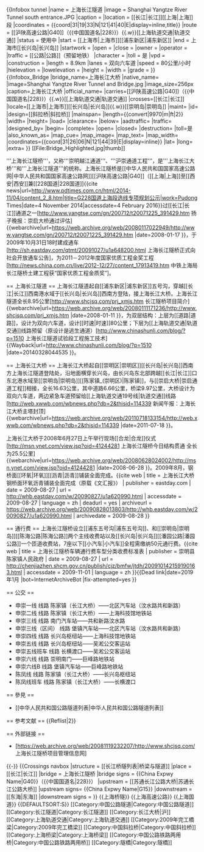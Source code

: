 {{Infobox tunnel
|name         = 上海长江隧道
|image        = Shanghai Yangtze River Tunnel south entrance.JPG
|caption      = 
|location     = [[长江|长江]][[上海|上海]]段
|coordinates  = {{coord|31|19|33|N|121|41|40|E|display=inline,title}}
|route        = [[沪陕高速公路|G40]]（{{中国国道名|228}}）{{.w}}[[上海轨道交通|轨道交通]]
|status       = 使用中
|start        = [[上海市|上海市]][[浦东新区|浦东新区]]
|end          = 上海市[[长兴岛|长兴岛]]
|startwork    = 
|open         = 
|close        = 
|owner        = 
|operator     = 
|traffic      = [[公路|公路]]（预留地铁）
|character    = 
|toll         = 是
|vpd          =
|construction = 
|length       = 8.9km
|lanes        = 双向六车道
|speed        = 80公里/小时
|hielevation  =
|lowelevation = 
|height       = 
|width        = 
|grade        =
}}
{{Infobox_Bridge
|bridge_name=上海长江大桥
|native_name=
|image=Shanghai Yangtze River Tunnel and Bridge.jpg
|image_size=256px
|caption=上海长江大桥
|official_name=
|carries=[[沪陕高速公路|G40]]（{{中国国道名|228}}）{{.w}}[[上海轨道交通|轨道交通]]
|crosses=[[长江|长江]]
|locale=[[上海市|上海市]][[长兴岛|长兴岛]]{{.w}}[[崇明岛|崇明岛]]
|maint=
|id=
|design=[[斜拉桥|斜拉桥]]
|mainspan=
|length={{convert|9970|m|ft|2}}
|width=
|height=
|load=
|clearance=
|below=
|aadtraffic=
|traffic=
|designed_by=
|begin=
|complete=
|open=
|closed= 
|destruction=
|toll=是
|also_known_as=
|map_cue=
|map_image=
|map_text=
|map_width= 
|coordinates={{coord|31|26|06|N|121|44|39|E|display=inline}}
|lat=
|long=
|extra=
}}
[[File:Bridge_Highlighted.jpg|thumb]]

'''上海长江隧桥'''，又称'''崇明越江通道'''、'''沪崇通道工程'''，是'''上海长江大桥'''和'''上海长江隧道'''的统称。上海长江隧桥是[[中华人民共和国国家高速公路网|中华人民共和国国家高速公路网]][[沪陕高速公路|G40]]（[[上海|上海]]至[[西安|西安]]兼[[228国道|228国道]]<ref>{{cite news|url=http://www.pdtimes.com.cn/html/2014-11/04/content_2_8.htm|title=G228国道上海段选线专项规划公示|work=Pudong Times|date=4 November 2014|accessdate=4 February 2016}}</ref>过[[长江|长江]]通道之一<ref>[http://www.yangtse.com/gn/200712/t20071225_391429.htm 扬子晚报：崇启大桥通过评估] {{webarchive|url=https://web.archive.org/web/20080117022949/http://www.yangtse.com/gn/200712/t20071225_391429.htm |date=2008-01-17 }}</ref>，于2009年10月31日18时建成通车<ref>[http://sh.eastday.com/qtmt/20091027/u1a648200.html 上海长江隧桥正式向社会开放通车公告]</ref>，为2011－2012年度国家优质工程金奖工程<ref>[http://news.china.com.cn/live/2012-12/27/content_17913419.htm 中铁上海局长江隧桥土建工程获“国家优质工程金质奖”]</ref>。

== 上海长江隧道 ==
上海长江隧道起自[[浦东新区|浦东新区]]五号沟，穿越[[长江|长江]]西南港水域于[[长兴岛|长兴岛]]西南方登陆，接上海长江大桥。上海长江隧道全长8.95公里<ref name="长江隧桥项目简介">[http://www.shcjsq.com/prj_xmjs.htm 长江隧桥项目简介] {{webarchive|url=https://web.archive.org/web/20080111171236/http://www.shcjsq.com/prj_xmjs.htm |date=2008-01-11 }}</ref>，为双层结构：上层为[[道路|道路]]，设计为双向六车道，设计[[时速|时速]]80公里；下层为[[上海轨道交通|轨道交通]]线路预留（原设计是逃生通道）<ref>[http://www.chinashunli.com/blog/?p=1510 上海长江隧道试验段工程施工技术] {{Wayback|url=http://www.chinashunli.com/blog/?p=1510 |date=20140328044535 }}</ref>。

== 上海长江大桥 ==
上海长江大桥起自[[崇明区|崇明区]][[长兴岛|长兴岛]]西南方上海长江隧道登陆处，沿地面横穿长兴岛，由长兴岛东北部跨越[[长江|长江]]口东北港水域至[[崇明岛|崇明岛]][[陈家镇_(崇明区)|陈家镇]]，与[[崇启大桥|崇启通道工程]]相接，全长16.63公里，其中道路6.66公里，桥梁9.97公里<ref name="长江隧桥项目简介"/>，大桥设计为双向六车道，两边紧急车道预留给[[上海轨道交通19号线|轨道交通]]线路<ref>[http://web.xwwb.com/wbnews.php?db=2&thisid=114339 新闻午报：上海长江大桥主塔封顶] {{webarchive|url=https://web.archive.org/web/20110718133154/http://web.xwwb.com/wbnews.php?db=2&thisid=114339 |date=2011-07-18 }}</ref>。

上海长江大桥于2008年6月27日上午举行现场[[合龙|合龙]]仪式<ref>[http://msn.ynet.com/view.jsp?oid=41244281 上海长江隧桥今日结构贯通 全长为25.5公里] {{webarchive|url=https://web.archive.org/web/20080628024002/http://msn.ynet.com/view.jsp?oid=41244281 |date=2008-06-28 }}</ref>。2009年8月，钢桥面[[环氧|环氧]][[沥青|沥青]]铺装全面完成。<ref>{{cite web | title = 上海长江大桥钢桥面环氧沥青铺装全面完成（原载《文汇报》） | publisher = eastday.com | date = 2009-08-27 | url = http://whb.eastday.com/w/20090827/u1a620990.html | accessdate = 2009-08-27 | language = zh | deadurl = yes | archiveurl = https://web.archive.org/web/20090828013803/http://whb.eastday.com/w/20090827/u1a620990.html | archivedate = 2009-08-28 }}</ref>

== 通行费 ==
上海长江隧桥设立[[浦东五号沟|浦东五号沟]]、和[[崇明岛|崇明岛]][[陈海公路|陈海公路]]两个主线收费站以及[[长兴岛|长兴岛]][[潘园公路|潘园公路]]一个匝道收费站，7座以下[[小汽车|小汽车]]全程需缴纳50元通行费。<ref>{{cite web | title = 上海长江隧桥车辆通行费车型分类收费标准表 | publisher = 崇明县陈家镇人民政府 | date = 2009-08-27 | url = http://chenjiazhen.shcm.gov.cn/publish/cjz/bmfw/jtdh/200910142159190163.html | accessdate = 2009-11-01 | language = zh }}{{Dead link|date=2019年1月 |bot=InternetArchiveBot |fix-attempted=yes }}</ref>

== 公交  ==
* 申崇一线 线路 陈家镇（长江大桥）——北区汽车站（汶水路共和新路）
* 申崇二线 线路 陈家镇（长江大桥）——上海科技馆地铁站
* 申崇三线 线路 南门汽车站——共和新路汶水路
* 申崇三线（区间） 线路 堡镇汽车站——北区汽车站（汶水路共和新路）
* 申崇四线 线路 长兴岛枢纽站——上海科技馆地铁站
* 申崇五线 线路 长兴岛枢纽站——吴淞公交客运站
* 申崇五线班车 线路 长横渡口——吴淞公交客运站
* 申崇六线 线路 崇明南门——巨峰路地铁站
* 申崇六线B 线路 堡镇汽车站——巨峰路地铁站
* 陈凤线  线路 陈家镇（长江大桥）——长兴岛枢纽站
* 陈凤线班车  线路 陈家镇（长江大桥）——长横渡口

== 參見 ==
* [[中华人民共和国公路隧道列表|中华人民共和国公路隧道列表]]

== 参考文献 ==
{{Reflist|2}}

== 外部链接 ==
* [https://web.archive.org/web/20081119232207/http://www.shcjsq.com/ 上海长江隧桥项目管理信息网]

{{-}}
{{Crossings navbox
|structure = [[长江桥隧列表|桥梁与隧道]]
|place = [[长江|长江]]
|bridge = 上海长江隧桥
|bridge signs = {{China Expwy Name|G40}}（{{中国国道名|228}}）
|upstream = [[苏通长江公路大桥|苏通长江公路大桥]]
|upstream signs= {{China Expwy Name|G15}}
|downstream = [[东海|东海]]
|downstream signs =
}}
{{上海桥隧}}
{{上海高速公路}}
{{上海国道}}
{{DEFAULTSORT:S}}
[[Category:中国公路隧道|Category:中国公路隧道]]
[[Category:长江隧道|Category:长江隧道]]
[[Category:长江大桥|沪]]
[[Category:上海轨道交通|Category:上海轨道交通]]
[[Category:2009年完工橋梁|Category:2009年完工橋梁]]
[[Category:中国斜拉桥|Category:中国斜拉桥]]
[[Category:上海桥梁|Category:上海桥梁]]
[[Category:中国公路铁路两用桥|Category:中国公路铁路两用桥]]
[[Category:隧橋|Category:隧橋]]